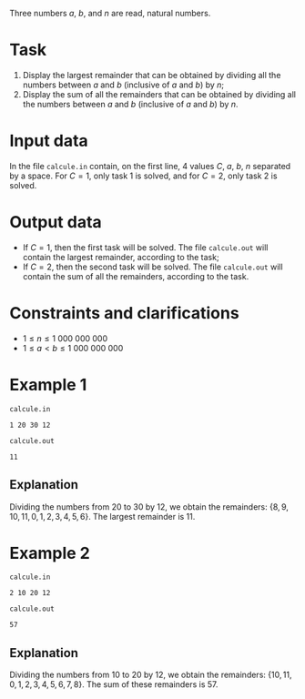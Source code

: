 Three numbers $a$, $b$, and $n$ are read, natural numbers.

# Task

1. Display the largest remainder that can be obtained by dividing all the numbers between $a$ and $b$ (inclusive of $a$ and $b$) by $n$;
2. Display the sum of all the remainders that can be obtained by dividing all the numbers between $a$ and $b$ (inclusive of $a$ and $b$) by $n$.

# Input data

In the file `calcule.in` contain, on the first line, 4 values $C$, $a$, $b$, $n$ separated by a space. For $C = 1$, only task 1 is solved, and for $C = 2$, only task 2 is solved.

# Output data

* If $C = 1$, then the first task will be solved. The file `calcule.out` will contain the largest remainder, according to the task;
* If $C = 2$, then the second task will be solved. The file `calcule.out` will contain the sum of all the remainders, according to the task.

# Constraints and clarifications
* $1 \leq n \leq 1 \ 000 \ 000 \ 000$
* $1 \leq a < b \leq 1 \ 000 \ 000 \ 000$

# Example 1

`calcule.in`
```
1 20 30 12
```

`calcule.out`
```
11
```

## Explanation

Dividing the numbers from $20$ to $30$ by $12$, we obtain the remainders: $\{8,9,10,11,0,1,2,3,4,5,6\}$. The largest remainder is $11$.

# Example 2

`calcule.in`
```
2 10 20 12
```

`calcule.out`
```
57
```

## Explanation

Dividing the numbers from $10$ to $20$ by $12$, we obtain the remainders: $\{10,11,0,1,2,3,4,5,6,7,8\}$. The sum of these remainders is $57$.